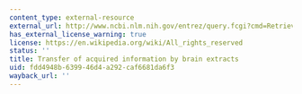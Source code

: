 ```yaml
---
content_type: external-resource
external_url: http://www.ncbi.nlm.nih.gov/entrez/query.fcgi?cmd=Retrieve&db=PubMed&dopt=Citation&list_uids=6032863
has_external_license_warning: true
license: https://en.wikipedia.org/wiki/All_rights_reserved
status: ''
title: Transfer of acquired information by brain extracts
uid: fdd4948b-6399-46d4-a292-caf6681da6f3
wayback_url: ''
---
```

